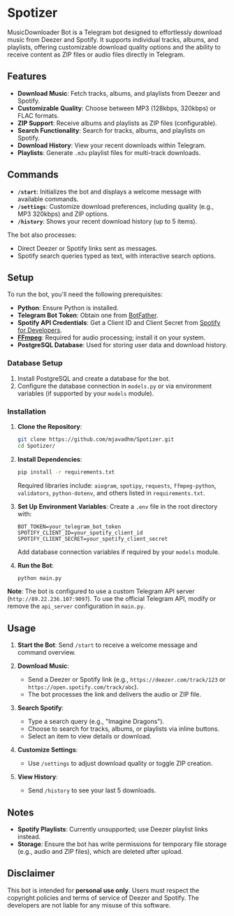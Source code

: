 # Spotizer

MusicDownloader Bot is a Telegram bot designed to effortlessly download music from Deezer and Spotify. It supports individual tracks, albums, and playlists, offering customizable download quality options and the ability to receive content as ZIP files or audio files directly in Telegram.

## Features

- **Download Music**: Fetch tracks, albums, and playlists from Deezer and Spotify.
- **Customizable Quality**: Choose between MP3 (128kbps, 320kbps) or FLAC formats.
- **ZIP Support**: Receive albums and playlists as ZIP files (configurable).
- **Search Functionality**: Search for tracks, albums, and playlists on Spotify.
- **Download History**: View your recent downloads within Telegram.
- **Playlists**: Generate `.m3u` playlist files for multi-track downloads.

## Commands

- **`/start`**: Initializes the bot and displays a welcome message with available commands.
- **`/settings`**: Customize download preferences, including quality (e.g., MP3 320kbps) and ZIP options.
- **`/history`**: Shows your recent download history (up to 5 items).

The bot also processes:
- Direct Deezer or Spotify links sent as messages.
- Spotify search queries typed as text, with interactive search options.

## Setup

To run the bot, you'll need the following prerequisites:

- **Python**: Ensure Python is installed.
- **Telegram Bot Token**: Obtain one from [BotFather](https://t.me/botfather).
- **Spotify API Credentials**: Get a Client ID and Client Secret from [Spotify for Developers](https://developer.spotify.com/).
- **[FFmpeg](https://ffmpeg.org/)**: Required for audio processing; install it on your system.
- **PostgreSQL Database**: Used for storing user data and download history.

### Database Setup

1. Install PostgreSQL and create a database for the bot.
2. Configure the database connection in `models.py` or via environment variables (if supported by your `models` module).

### Installation

1. **Clone the Repository**:
   ```bash
   git clone https://github.com/mjavadhm/Spotizer.git
   cd Spotizer/
   ```

2. **Install Dependencies**:
   ```bash
   pip install -r requirements.txt
   ```
   Required libraries include: `aiogram`, `spotipy`, `requests`, `ffmpeg-python`, `validators`, `python-dotenv`, and others listed in `requirements.txt`.

3. **Set Up Environment Variables**:
   Create a `.env` file in the root directory with:
   ```plaintext
   BOT_TOKEN=your_telegram_bot_token
   SPOTIFY_CLIENT_ID=your_spotify_client_id
   SPOTIFY_CLIENT_SECRET=your_spotify_client_secret
   ```
   Add database connection variables if required by your `models` module.

4. **Run the Bot**:
   ```bash
   python main.py
   ```

**Note**: The bot is configured to use a custom Telegram API server (`http://89.22.236.107:9097`). To use the official Telegram API, modify or remove the `api_server` configuration in `main.py`.

## Usage

1. **Start the Bot**:
   Send `/start` to receive a welcome message and command overview.

2. **Download Music**:
   - Send a Deezer or Spotify link (e.g., `https://deezer.com/track/123` or `https://open.spotify.com/track/abc`).
   - The bot processes the link and delivers the audio or ZIP file.

3. **Search Spotify**:
   - Type a search query (e.g., "Imagine Dragons").
   - Choose to search for tracks, albums, or playlists via inline buttons.
   - Select an item to view details or download.

4. **Customize Settings**:
   - Use `/settings` to adjust download quality or toggle ZIP creation.

5. **View History**:
   - Send `/history` to see your last 5 downloads.

## Notes

- **Spotify Playlists**: Currently unsupported; use Deezer playlist links instead.
- **Storage**: Ensure the bot has write permissions for temporary file storage (e.g., audio and ZIP files), which are deleted after upload.

## Disclaimer

This bot is intended for **personal use only**. Users must respect the copyright policies and terms of service of Deezer and Spotify. The developers are not liable for any misuse of this software.


